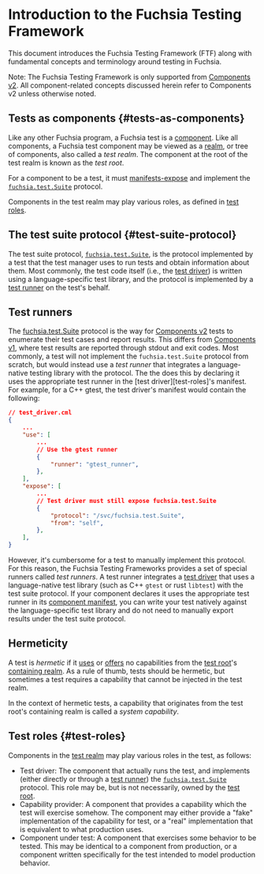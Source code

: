 # Introduction to the Fuchsia Testing Framework

This document introduces the Fuchsia Testing Framework (FTF) along with
fundamental concepts and terminology around testing in Fuchsia.

Note: The Fuchsia Testing Framework is only supported from
[Components v2][glossary-components-v2]. All component-related concepts
discussed herein refer to Components v2 unless otherwise noted.

## Tests as components {#tests-as-components}

Like any other Fuchsia program, a Fuchsia test is a
[component][glossary-component]. Like all components, a Fuchsia test component
may be viewed as a [realm][realms], or tree of components, also called a *test
realm*. The component at the root of the test realm is known as the *test root*.

For a component to be a test, it must [manifests-expose][manifests-expose] and
implement the [`fuchsia.test.Suite`](#test-suite-protocol) protocol.

Components in the test realm may play various roles, as defined in
[test roles](#test-roles).

<!-- TODO: add diagrams -->

## The test suite protocol {#test-suite-protocol}

The test suite protocol, [`fuchsia.test.Suite`][fidl-test-suite], is the
protocol implemented by a test that the test manager uses to run tests and
obtain information about them. Most commonly, the test code itself (i.e., the
[test driver](#test-roles)) is written using a language-specific test library,
and the protocol is implemented by a [test runner](#test-runner) on the test's
behalf.

## Test runners

The [fuchsia.test.Suite](#test-suite-protocol) protocol is the way for
[Components v2](#glossary-components-v2) tests to enumerate their test cases and
report results. This differs from [Components v1](#glossary-components-v1),
where test results are reported through stdout and exit codes. Most commonly, a
test will not implement the `fuchsia.test.Suite` protocol from scratch, but
would instead use a *test runner* that integrates a language-native testing
library with the protocol. The the does this by declaring it uses the
appropriate test runner in the [test driver][test-roles]'s manifest. For
example, for a C++ gtest, the test driver's manifest would contain the
following:

```json
// test_driver.cml
{
    ...
    "use": [
        ...
        // Use the gtest runner
        {
            "runner": "gtest_runner",
        },
    ],
    "expose": [
        ...
        // Test driver must still expose fuchsia.test.Suite
        {
            "protocol": "/svc/fuchsia.test.Suite",
            "from": "self",
        },
    ],
}
```

However, it's cumbersome for a test to manually implement this protocol. For
this reason, the Fuchsia Testing Frameworks provides a set of special runners
called *test runners*. A test runner integrates a [test driver](#test-roles)
that uses a language-native test library (such as C++ `gtest` or rust `libtest`)
with the test suite protocol. If your component declares it uses the appropriate
test runner in its [component manifest][manifests], you can write your test
natively against the language-specific test library and do not need to manually
export results under the test suite protocol.

## Hermeticity

A test is *hermetic* if it [uses][manifests-use] or [offers][manifests-offer] no
capabilities from the [test root](#tests-as-components)'s
[containing realm][realms-definitions]. As a rule of thumb, tests should be
hermetic, but sometimes a test requires a capability that cannot be injected in
the test realm.

In the context of hermetic tests, a capability that originates from the test
root's containing realm is called a *system capability*.

## Test roles {#test-roles}

Components in the [test realm](#tests-as-components) may play various roles in
the test, as follows:

-   Test driver: The component that actually runs the test, and implements
    (either directly or through a [test runner](#test-runners)) the
    [`fuchsia.test.Suite`][test-suite-protocol] protocol. This role may be, but
    is not necessarily, owned by the [test root](#tests-as-components).
-   Capability provider: A component that provides a capability which the test
    will exercise somehow. The component may either provide a "fake"
    implementation of the capability for test, or a "real" implementation that
    is equivalent to what production uses.
-   Component under test: A component that exercises some behavior to be tested.
    This may be identical to a component from production, or a component written
    specifically for the test intended to model production behavior.

[fidl-test-suite]: /sdk/fidl/fuchsia.test/suite.fidl
[glossary-component]: ../../glossary.md#component
[glossary-components-v1]: ../../glossary.md#components-v1
[glossary-components-v2]: ../../glossary.md#components-v2
[manifests]: /docs/concepts/components/component_manifests.md
[manifests-expose]: /docs/concepts/components/component_manifests.md#expose
[manifests-offer]: /docs/concepts/components/component_manifests.md#offer
[manifests-use]: /docs/concepts/components/component_manifests.md#use
[realms]: /docs/concepts/components/realms.md
[realms-definitions]: /docs/concepts/components/realms.md#definitions
[test-suite-protocol]: /docs/concepts/components/realms.md
